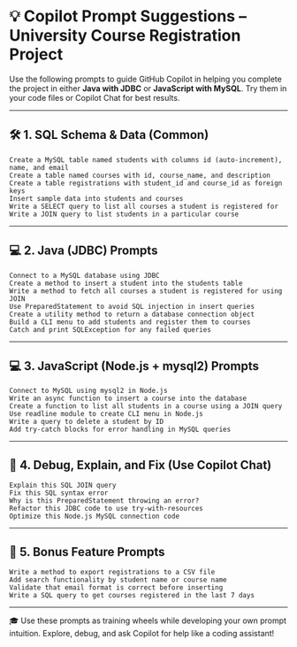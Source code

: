 # 💡 Copilot Prompt Suggestions – University Course Registration Project

Use the following prompts to guide GitHub Copilot in helping you complete the project in either **Java with JDBC** or **JavaScript with MySQL**. Try them in your code files or Copilot Chat for best results.

---

## 🛠️ 1. SQL Schema & Data (Common)

```
Create a MySQL table named students with columns id (auto-increment), name, and email
Create a table named courses with id, course_name, and description
Create a table registrations with student_id and course_id as foreign keys
Insert sample data into students and courses
Write a SELECT query to list all courses a student is registered for
Write a JOIN query to list students in a particular course
```

---

## 💻 2. Java (JDBC) Prompts

```
Connect to a MySQL database using JDBC
Create a method to insert a student into the students table
Write a method to fetch all courses a student is registered for using JOIN
Use PreparedStatement to avoid SQL injection in insert queries
Create a utility method to return a database connection object
Build a CLI menu to add students and register them to courses
Catch and print SQLException for any failed queries
```

---

## 💻 3. JavaScript (Node.js + mysql2) Prompts

```
Connect to MySQL using mysql2 in Node.js
Write an async function to insert a course into the database
Create a function to list all students in a course using a JOIN query
Use readline module to create CLI menu in Node.js
Write a query to delete a student by ID
Add try-catch blocks for error handling in MySQL queries
```

---

## 🧪 4. Debug, Explain, and Fix (Use Copilot Chat)

```
Explain this SQL JOIN query
Fix this SQL syntax error
Why is this PreparedStatement throwing an error?
Refactor this JDBC code to use try-with-resources
Optimize this Node.js MySQL connection code
```

---

## 🎯 5. Bonus Feature Prompts

```
Write a method to export registrations to a CSV file
Add search functionality by student name or course name
Validate that email format is correct before inserting
Write a SQL query to get courses registered in the last 7 days
```

---

🎓 Use these prompts as training wheels while developing your own prompt intuition. Explore, debug, and ask Copilot for help like a coding assistant!